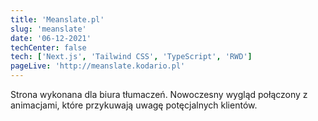 ```yaml
---
title: 'Meanslate.pl'
slug: 'meanslate'
date: '06-12-2021'
techCenter: false
tech: ['Next.js', 'Tailwind CSS', 'TypeScript', 'RWD']
pageLive: 'http://meanslate.kodario.pl'
---
```


Strona wykonana dla biura tłumaczeń. Nowoczesny wygląd połączony z animacjami, które przykuwają uwagę potęcjalnych klientów.
